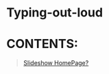 # Typing-out-loud

# CONTENTS:
>[Slideshow HomePage?](https://itsjustrobert.github.io/typing-out-loud/slidingimages.html)